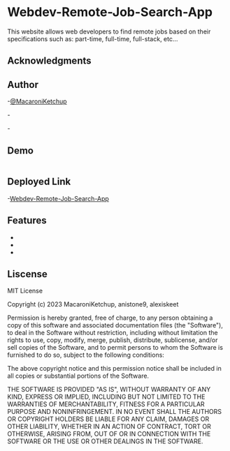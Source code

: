 # Webdev-Remote-Job-Search-App
This website allows web developers to find remote jobs based on their specifications such as: part-time, full-time, full-stack, etc…

## Acknowledgments



## Author

-[@MacaroniKetchup](https://github.com/MacaroniKetchup)

-[]()

-[]()

## Demo

![]()

## Deployed Link

-[Webdev-Remote-Job-Search-App]()

## Features

-

-

-

## Liscense

MIT License

Copyright (c) 2023 MacaroniKetchup, anistone9, alexiskeet

Permission is hereby granted, free of charge, to any person obtaining a copy
of this software and associated documentation files (the "Software"), to deal
in the Software without restriction, including without limitation the rights
to use, copy, modify, merge, publish, distribute, sublicense, and/or sell
copies of the Software, and to permit persons to whom the Software is
furnished to do so, subject to the following conditions:

The above copyright notice and this permission notice shall be included in all
copies or substantial portions of the Software.

THE SOFTWARE IS PROVIDED "AS IS", WITHOUT WARRANTY OF ANY KIND, EXPRESS OR
IMPLIED, INCLUDING BUT NOT LIMITED TO THE WARRANTIES OF MERCHANTABILITY,
FITNESS FOR A PARTICULAR PURPOSE AND NONINFRINGEMENT. IN NO EVENT SHALL THE
AUTHORS OR COPYRIGHT HOLDERS BE LIABLE FOR ANY CLAIM, DAMAGES OR OTHER
LIABILITY, WHETHER IN AN ACTION OF CONTRACT, TORT OR OTHERWISE, ARISING FROM,
OUT OF OR IN CONNECTION WITH THE SOFTWARE OR THE USE OR OTHER DEALINGS IN THE
SOFTWARE.